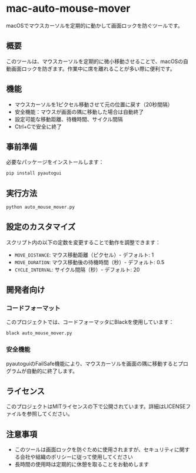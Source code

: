 # mac-auto-mouse-mover

macOSでマウスカーソルを定期的に動かして画面ロックを防ぐツールです。

## 概要

このツールは、マウスカーソルを定期的に微小移動させることで、macOSの自動画面ロックを防ぎます。作業中に席を離れることが多い際に便利です。

## 機能

- マウスカーソルを1ピクセル移動させて元の位置に戻す（20秒間隔）
- 安全機能：マウスが画面の隅に移動した場合は自動終了
- 設定可能な移動距離、待機時間、サイクル間隔
- Ctrl+Cで安全に終了

## 事前準備

必要なパッケージをインストールします：

```bash
pip install pyautogui
```

## 実行方法

```bash
python auto_mouse_mover.py
```

## 設定のカスタマイズ

スクリプト内の以下の定数を変更することで動作を調整できます：

- `MOVE_DISTANCE`: マウス移動距離（ピクセル）- デフォルト: 1
- `MOVE_DURATION`: マウス移動後の待機時間（秒）- デフォルト: 0.5
- `CYCLE_INTERVAL`: サイクル間隔（秒）- デフォルト: 20

## 開発者向け

### コードフォーマット

このプロジェクトでは、コードフォーマッタにBlackを使用しています：

```bash
black auto_mouse_mover.py
```

### 安全機能

pyautoguiのFailSafe機能により、マウスカーソルを画面の隅に移動するとプログラムが自動的に終了します。

## ライセンス

このプロジェクトはMITライセンスの下で公開されています。詳細はLICENSEファイルを参照してください。

## 注意事項

- このツールは画面ロックを防ぐために使用されますが、セキュリティに関する会社や組織のポリシーに従って使用してください
- 長時間の使用時は定期的に休憩を取ることをお勧めします